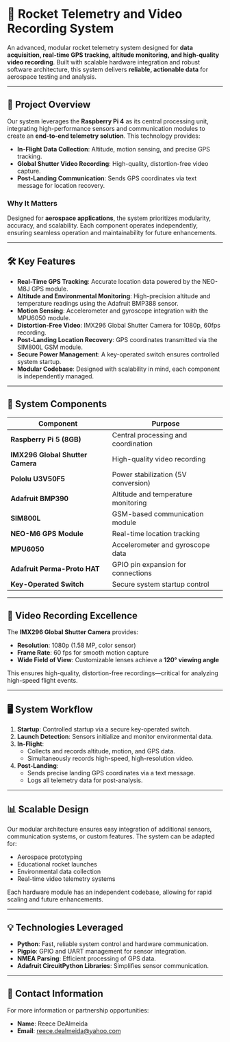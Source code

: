 # 🚀 **Rocket Telemetry and Video Recording System**

An advanced, modular rocket telemetry system designed for **data acquisition, real-time GPS tracking, altitude monitoring, and high-quality video recording**. Built with scalable hardware integration and robust software architecture, this system delivers **reliable, actionable data** for aerospace testing and analysis.

---

## 🌟 **Project Overview**

Our system leverages the **Raspberry Pi 4** as its central processing unit, integrating high-performance sensors and communication modules to create an **end-to-end telemetry solution**. This technology provides:

- **In-Flight Data Collection**: Altitude, motion sensing, and precise GPS tracking.  
- **Global Shutter Video Recording**: High-quality, distortion-free video capture.  
- **Post-Landing Communication**: Sends GPS coordinates via text message for location recovery.  

### **Why It Matters**  
Designed for **aerospace applications**, the system prioritizes modularity, accuracy, and scalability. Each component operates independently, ensuring seamless operation and maintainability for future enhancements.

---

## 🛠️ **Key Features**

- **Real-Time GPS Tracking**: Accurate location data powered by the NEO-M8J GPS module.  
- **Altitude and Environmental Monitoring**: High-precision altitude and temperature readings using the Adafruit BMP388 sensor.  
- **Motion Sensing**: Accelerometer and gyroscope integration with the MPU6050 module.  
- **Distortion-Free Video**: IMX296 Global Shutter Camera for 1080p, 60fps recording.  
- **Post-Landing Location Recovery**: GPS coordinates transmitted via the SIM800L GSM module.  
- **Secure Power Management**: A key-operated switch ensures controlled system startup.  
- **Modular Codebase**: Designed with scalability in mind, each component is independently managed.  

---

## 🔩 **System Components**

| **Component**                    | **Purpose**                          |
|----------------------------------|--------------------------------------|
| **Raspberry Pi 5 (8GB)**         | Central processing and coordination  |
| **IMX296 Global Shutter Camera** | High-quality video recording       |
| **Pololu U3V50F5**               | Power stabilization (5V conversion)  |
| **Adafruit BMP390**              | Altitude and temperature monitoring  |
| **SIM800L**                      | GSM-based communication module       |
| **NEO-M6 GPS Module**            | Real-time location tracking          |
| **MPU6050**                      | Accelerometer and gyroscope data     |
| **Adafruit Perma-Proto HAT**     | GPIO pin expansion for connections   |
| **Key-Operated Switch**          | Secure system startup control        |

---

## 🎥 **Video Recording Excellence**  

The **IMX296 Global Shutter Camera** provides:  
- **Resolution**: 1080p (1.58 MP, color sensor)  
- **Frame Rate**: 60 fps for smooth motion capture  
- **Wide Field of View**: Customizable lenses achieve a **120° viewing angle**  

This ensures high-quality, distortion-free recordings—critical for analyzing high-speed flight events.

---

## 🖥️ **System Workflow**

1. **Startup**: Controlled startup via a secure key-operated switch.  
2. **Launch Detection**: Sensors initialize and monitor environmental data.  
3. **In-Flight**:  
   - Collects and records altitude, motion, and GPS data.  
   - Simultaneously records high-speed, high-resolution video.  
4. **Post-Landing**:  
   - Sends precise landing GPS coordinates via a text message.  
   - Logs all telemetry data for post-analysis.

---

## 📊 **Scalable Design**  

Our modular architecture ensures easy integration of additional sensors, communication systems, or custom features. The system can be adapted for:

- Aerospace prototyping  
- Educational rocket launches  
- Environmental data collection  
- Real-time video telemetry systems  

Each hardware module has an independent codebase, allowing for rapid scaling and future enhancements.

---

## 💡 **Technologies Leveraged**

- **Python**: Fast, reliable system control and hardware communication.  
- **Pigpio**: GPIO and UART management for sensor integration.  
- **NMEA Parsing**: Efficient processing of GPS data.  
- **Adafruit CircuitPython Libraries**: Simplifies sensor communication.  

---

## 📧 **Contact Information**

For more information or partnership opportunities:

- **Name**: Reece DeAlmeida  
- **Email**: [reece.dealmeida@yahoo.com](mailto:reece.dealmeida@yahoo.com)  

